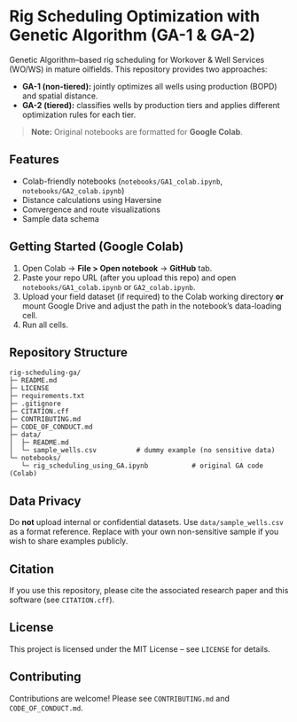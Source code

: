 # Rig Scheduling Optimization with Genetic Algorithm (GA-1 & GA-2)

Genetic Algorithm–based rig scheduling for Workover & Well Services (WO/WS) in mature oilfields.
This repository provides two approaches:
- **GA-1 (non-tiered):** jointly optimizes all wells using production (BOPD) and spatial distance.
- **GA-2 (tiered):** classifies wells by production tiers and applies different optimization rules for each tier.

> **Note:** Original notebooks are formatted for **Google Colab**.

## Features
- Colab-friendly notebooks (`notebooks/GA1_colab.ipynb`, `notebooks/GA2_colab.ipynb`)
- Distance calculations using Haversine
- Convergence and route visualizations
- Sample data schema

## Getting Started (Google Colab)
1. Open Colab → **File > Open notebook** → **GitHub** tab.
2. Paste your repo URL (after you upload this repo) and open `notebooks/GA1_colab.ipynb` or `GA2_colab.ipynb`.
3. Upload your field dataset (if required) to the Colab working directory **or** mount Google Drive and adjust the path in the notebook’s data-loading cell.
4. Run all cells.

## Repository Structure
```
rig-scheduling-ga/
├─ README.md
├─ LICENSE
├─ requirements.txt
├─ .gitignore
├─ CITATION.cff
├─ CONTRIBUTING.md
├─ CODE_OF_CONDUCT.md
├─ data/
│  ├─ README.md
│  └─ sample_wells.csv          # dummy example (no sensitive data)
└─ notebooks/
   └─ rig_scheduling_using_GA.ipynb           # original GA code (Colab)
```

## Data Privacy
Do **not** upload internal or confidential datasets. Use `data/sample_wells.csv` as a format reference.
Replace with your own non-sensitive sample if you wish to share examples publicly.

## Citation
If you use this repository, please cite the associated research paper and this software (see `CITATION.cff`).

## License
This project is licensed under the MIT License – see `LICENSE` for details.

## Contributing
Contributions are welcome! Please see `CONTRIBUTING.md` and `CODE_OF_CONDUCT.md`.
